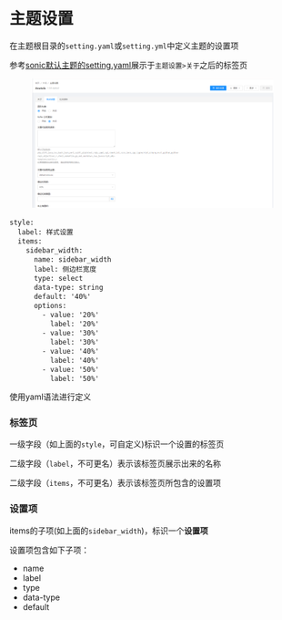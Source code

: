 # 主题设置

在主题根目录的`setting.yaml`或`setting.yml`中定义主题的设置项

参考[sonic默认主题的setting.yaml](https://github.com/go-sonic/default-theme-anatole/blob/master/settings.yaml)展示于`主题设置>关于`之后的标签页

<figure><img src="../.gitbook/assets/image (1).png" alt=""><figcaption></figcaption></figure>

```
style:
  label: 样式设置
  items:
    sidebar_width:
      name: sidebar_width
      label: 侧边栏宽度
      type: select
      data-type: string
      default: '40%'
      options:
        - value: '20%'
          label: '20%'
        - value: '30%'
          label: '30%'
        - value: '40%'
          label: '40%'
        - value: '50%'
          label: '50%'
```

使用yaml语法进行定义

### 标签页

一级字段（如上面的`style`，可自定义)标识一个设置的标签页

二级字段（`label`，不可更名）表示该标签页展示出来的名称

二级字段（`items`，不可更名）表示该标签页所包含的设置项

### 设置项

items的子项(如上面的`sidebar_width`)，标识一个**设置项**

设置项包含如下子项：

* name
* label
* type
* data-type
* default

